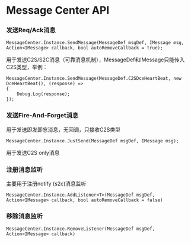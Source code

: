 # Message Center API

### 发送Req/Ack消息

`
MessageCenter.Instance.SendMessage(MessageDef msgDef, IMessage msg, Action<IMessage> callback, bool autoRemoveCallback = true);
`

用于发送C2S/S2C消息（可靠消息机制），MessageDef和IMessage只能传入C2S类型，举例：

```
MessageCenter.Instance.SendMessage(MessageDef.C2SDceHeartBeat, new DceHeartBeat(), (response) =>
{
    Debug.Log(response);
});
```


### 发送Fire-And-Forget消息

用于发送即发即忘消息，无回调，只接收C2S类型

`MessageCenter.Instance.JustSend(MessageDef msgDef, IMessage msg);`

用于发送C2S only消息

### 注册消息监听

主要用于注册notify (s2c)消息监听

`
MessageCenter.Instance.AddListener<T>(MessageDef msgDef, Action<IMessage> callback, bool autoRemoveCallback = false)
`

### 移除消息监听

`
MessageCenter.Instance.RemoveListener(MessageDef msgDef, Action<IMessage> callback)
`
